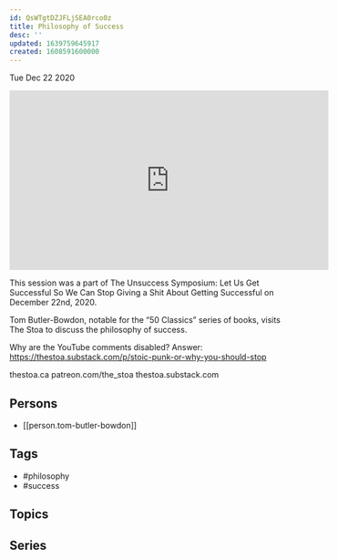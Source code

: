 ```yaml
---
id: QsWTgtDZJFLjSEA0rco0z
title: Philosophy of Success
desc: ''
updated: 1639759645917
created: 1608591600000
---
```





Tue Dec 22 2020

<iframe width="560" height="315" src="https://www.youtube.com/embed/mkIJCkcoLWA" title="Philosophy of Success w/ Tom Butler-Bowdon" frameborder="0" allow="accelerometer; autoplay; clipboard-write; encrypted-media; gyroscope; picture-in-picture" allowfullscreen ></iframe>

This session was a part of The Unsuccess Symposium: Let Us Get Successful So We Can Stop Giving a Shit About Getting Successful on December 22nd, 2020.

Tom Butler-Bowdon, notable for the “50 Classics” series of books, visits The Stoa to discuss the philosophy of success.

Why are the YouTube comments disabled? Answer: https://thestoa.substack.com/p/stoic-punk-or-why-you-should-stop

thestoa.ca
patreon.com/the_stoa
thestoa.substack.com

## Persons

- [[person.tom-butler-bowdon]]

## Tags

- #philosophy
- #success

## Topics



## Series



